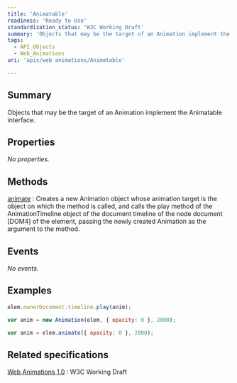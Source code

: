 ```yaml
---
title: 'Animatable'
readiness: 'Ready to Use'
standardization_status: 'W3C Working Draft'
summary: 'Objects that may be the target of an Animation implement the Animatable interface.'
tags:
  - API_Objects
  - Web_Animations
uri: 'apis/web animations/Animatable'

---
```

## Summary

Objects that may be the target of an Animation implement the Animatable interface.

## Properties

*No properties.*

## Methods

[animate](/apis/web_animations/Animatable/animate)
:   Creates a new Animation object whose animation target is the object on which the method is called, and calls the play method of the AnimationTimeline object of the document timeline of the node document [DOM4] of the element, passing the newly created Animation as the argument to the method.

## Events

*No events.*

## Examples

``` js
elem.ownerDocument.timeline.play(anim);
```

``` js
var anim = new Animation(elem, { opacity: 0 }, 2000);
```

``` js
var anim = elem.animate({ opacity: 0 }, 2000);
```

## Related specifications

[Web Animations 1.0](http://www.w3.org/TR/web-animations/)
:   W3C Working Draft

